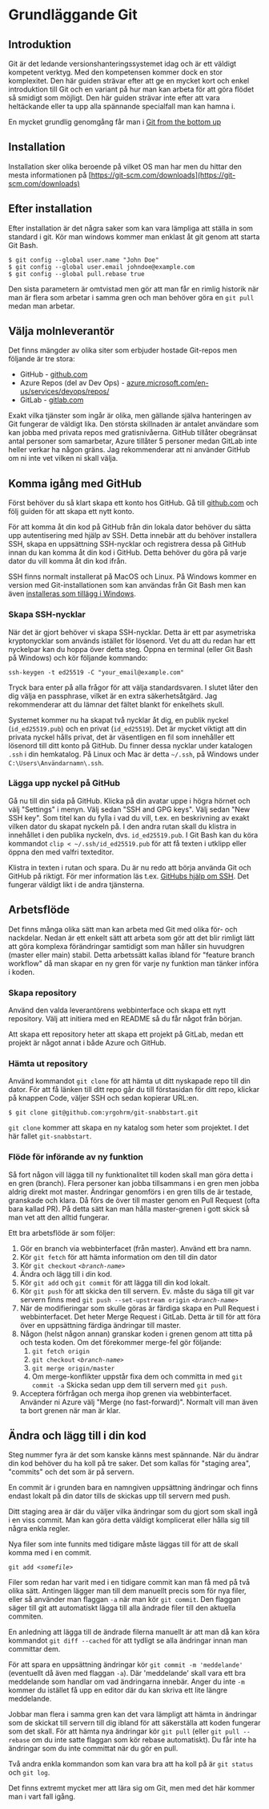# Grundläggande Git

## Introduktion

Git är det ledande versionshanteringssystemet idag och är ett väldigt kompetent verktyg. Med den kompetensen kommer dock en stor komplexitet. Den här guiden strävar efter att ge en mycket kort och enkel introduktion till Git och en variant på hur man kan arbeta för att göra flödet så smidigt som möjligt. Den här guiden strävar inte efter att vara heltäckande eller ta upp alla spännande specialfall man kan hamna i.

En mycket grundlig genomgång får man i [Git from the bottom up](https://jwiegley.github.io/git-from-the-bottom-up/)

## Installation

Installation sker olika beroende på vilket OS man har men du hittar den mesta informationen på [https://git-scm.com/downloads](https://git-scm.com/downloads)

## Efter installation

Efter installation är det några saker som kan vara lämpliga att ställa in som standard i git. Kör man windows kommer man enklast åt git genom att starta Git Bash.

```
$ git config --global user.name "John Doe"
$ git config --global user.email johndoe@example.com
$ git config --global pull.rebase true
```

Den sista parametern är omtvistad men gör att man får en rimlig historik när man är flera som arbetar i samma gren och man behöver göra en `git pull` medan man arbetar.

## Välja molnleverantör

Det finns mängder av olika siter som erbjuder hostade Git-repos men följande är tre stora:

- GitHub - [github.com](https://github.com)
- Azure Repos (del av Dev Ops) - [azure.microsoft.com/en-us/services/devops/repos/](https://azure.microsoft.com/en-us/services/devops/repos/)
- GitLab - [gitlab.com](http://gitlab.com/)

Exakt vilka tjänster som ingår är olika, men gällande själva hanteringen av Git fungerar de väldigt lika. Den största skillnaden är antalet användare som kan jobba med privata repos med gratisnivåerna. GitHub tillåter obegränsat antal personer som samarbetar, Azure tillåter 5 personer medan GitLab inte heller verkar ha någon gräns. Jag rekommenderar att ni använder GitHub om ni inte vet vilken ni skall välja.

## Komma igång med GitHub

Först behöver du så klart skapa ett konto hos GitHub. Gå till [github.com](https://github.com) och följ guiden för att skapa ett nytt konto.

För att komma åt din kod på GitHub från din lokala dator behöver du sätta upp autentisering med hjälp av SSH. Detta innebär att du behöver installera SSH, skapa en uppsättning SSH-nycklar och registrera dessa på GitHub innan du kan komma åt din kod i GitHub. Detta behöver du göra på varje dator du vill komma åt din kod ifrån.

SSH finns normalt installerat på MacOS och Linux. På Windows kommer en version med Git-installationen som kan användas från Git Bash men kan även [installeras som tillägg i Windows](https://docs.microsoft.com/en-us/windows-server/administration/openssh/openssh_install_firstuse).

### Skapa SSH-nycklar

När det är gjort behöver vi skapa SSH-nycklar. Detta är ett par asymetriska kryptonycklar som används istället för lösenord. Vet du att du redan har ett nyckelpar kan du hoppa över detta steg. Öppna en terminal (eller Git Bash på Windows) och kör följande kommando:

```
ssh-keygen -t ed25519 -C "your_email@example.com"
```

Tryck bara enter på alla frågor för att välja standardsvaren. I slutet låter den dig välja en passphrase, vilket är en extra säkerhetsåtgärd. Jag rekommenderar att du lämnar det fältet blankt för enkelhets skull.

Systemet kommer nu ha skapat två nycklar åt dig, en publik nyckel (`id_ed25519.pub`) och en privat (`id_ed25519`). Det är mycket viktigt att din privata nyckel hålls privat, det är väsentligen en fil som innehåller ett lösenord till ditt konto på GitHub. Du finner dessa nycklar under katalogen `.ssh` i din hemkatalog. På Linux och Mac är detta `~/.ssh`, på Windows under `C:\Users\Användarnamn\.ssh`.

### Lägga upp nyckel på GitHub

Gå nu till din sida på GitHub. Klicka på din avatar uppe i högra hörnet och välj "Settings" i menyn. Välj sedan "SSH and GPG keys". Välj sedan "New SSH key". Som titel kan du fylla i vad du vill, t.ex. en beskrivning av exakt vilken dator du skapat nyckeln på. I den andra rutan skall du klistra in innehållet i den publika nyckeln, dvs. `id_ed25519.pub`. I Git Bash kan du köra kommandot `clip < ~/.ssh/id_ed25519.pub` för att få texten i utklipp eller öppna den med valfri texteditor.

Klistra in texten i rutan och spara. Du är nu redo att börja använda Git och GitHub på riktigt. För mer information läs t.ex. [GitHubs hjälp om SSH](https://help.github.com/en/github/authenticating-to-github/connecting-to-github-with-ssh). Det fungerar väldigt likt i de andra tjänsterna.

## Arbetsflöde

Det finns många olika sätt man kan arbeta med Git med olika för- och nackdelar. Nedan är ett enkelt sätt att arbeta som gör att det blir rimligt lätt att göra komplexa förändringar samtidigt som man håller sin huvudgren (master eller main) stabil. Detta arbetssätt kallas ibland för "feature branch workflow" då man skapar en ny gren för varje ny funktion man tänker införa i koden.

### Skapa repository

Använd den valda leverantörens webbinterface och skapa ett nytt repository. Välj att initiera med en README så du får något från början.

Att skapa ett repository heter att skapa ett projekt på GitLab, medan ett projekt är något annat i både Azure och GitHub.

### Hämta ut repository

Använd kommandot `git clone` för att hämta ut ditt nyskapade repo till din dator. För att få länken till ditt repo går du till förstasidan för ditt repo, klickar på knappen Code, väljer SSH och sedan kopierar URL:en.

```
$ git clone git@github.com:yrgohrm/git-snabbstart.git
```

`git clone` kommer att skapa en ny katalog som heter som projektet. I det här fallet `git-snabbstart`.

### Flöde för införande av ny funktion

Så fort någon vill lägga till ny funktionalitet till koden skall man göra detta i en gren (branch). Flera personer kan jobba tillsammans i en gren men jobba aldrig direkt mot master. Ändringar genomförs i en gren tills de är testade, granskade och klara. Då förs de över till master genom en Pull Request (ofta bara kallad PR). På detta sätt kan man hålla master-grenen i gott skick så man vet att den alltid fungerar.

Ett bra arbetsflöde är som följer:

1. Gör en branch via webbinterfacet (från master). Använd ett bra namn.
2. Kör `git fetch` för att hämta information om den till din dator
3. Kör `git checkout` _`<branch-name>`_
4. Ändra och lägg till i din kod.
5. Kör `git add` och `git commit` för att lägga till din kod lokalt.
6. Kör `git push` för att skicka den till servern. Ev. måste du säga till git var servern finns med `git push --set-upstream origin` _`<branch-name>`_
7. När de modifieringar som skulle göras är färdiga skapa en Pull Request i webbinterfacet. Det heter Merge Request i GitLab. Detta är till för att föra över en uppsättning färdiga ändringar till master.
8. Någon (helst någon annan) granskar koden i grenen genom att titta på och testa koden. Om det förekommer merge-fel gör följande:
   1. `git fetch origin`
   2. `git checkout` _`<branch-name>`_
   3. `git merge origin/master`
   4. Om merge-konflikter uppstår fixa dem och committa in med `git commit -a` Skicka sedan upp dem till servern med `git push`.
9. Acceptera förfrågan och merga ihop grenen via webbinterfacet. Använder ni Azure välj "Merge (no fast-forward)". Normalt vill man även ta bort grenen när man är klar.

## Ändra och lägg till i din kod

Steg nummer fyra är det som kanske känns mest spännande. När du ändrar din kod behöver du ha koll på tre saker. Det som kallas för "staging area", "commits" och det som är på servern.

En commit är i grunden bara en namngiven uppsättning ändringar och finns endast lokalt på din dator tills de skickas upp till servern med push.

Ditt staging area är där du väljer vilka ändringar som du gjort som skall ingå i en viss commit. Man kan göra detta väldigt komplicerat eller hålla sig till några enkla regler.

Nya filer som inte funnits med tidigare måste läggas till för att de skall komma med i en commit.

`git add `_`<somefile>`_

Filer som redan har varit med i en tidigare commit kan man få med på två olika sätt. Antingen lägger man till dem manuellt precis som för nya filer, eller så använder man flaggan `-a` när man kör `git commit`. Den flaggan säger till git att automatiskt lägga till alla ändrade filer till den aktuella commiten.

En anledning att lägga till de ändrade filerna manuellt är att man då kan köra kommandot `git diff --cached` för att tydligt se alla ändringar innan man committar dem.

För att spara en uppsättning ändringar kör `git commit -m 'meddelande'` (eventuellt då även med flaggan `-a`). Där 'meddelande' skall vara ett bra meddelande som handlar om vad ändringarna innebär. Anger du inte `-m` kommer du istället få upp en editor där du kan skriva ett lite längre meddelande.

Jobbar man flera i samma gren kan det vara lämpligt att hämta in ändringar som de skickat till servern till dig ibland för att säkerställa att koden fungerar som det skall. För att hämta nya ändringar kör `git pull` (eller `git pull --rebase` om du inte satte flaggan som kör rebase automatiskt). Du får inte ha ändringar som du inte committat när du gör en pull.

Två andra enkla kommandon som kan vara bra att ha koll på är `git status` och `git log`.

Det finns extremt mycket mer att lära sig om Git, men med det här kommer man i vart fall igång.
